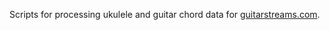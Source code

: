 Scripts for processing ukulele and guitar chord data for [guitarstreams.com](http://guitarstreams.com/).